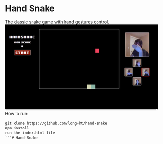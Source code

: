 # Hand Snake  
The classic snake game with hand gestures control.
![Demo](demo/Demo.png?raw=true)
How to run:
```
git clone https://github.com/long-ht/hand-snake  
npm install  
run the index.html file
```# Hand-Snake
